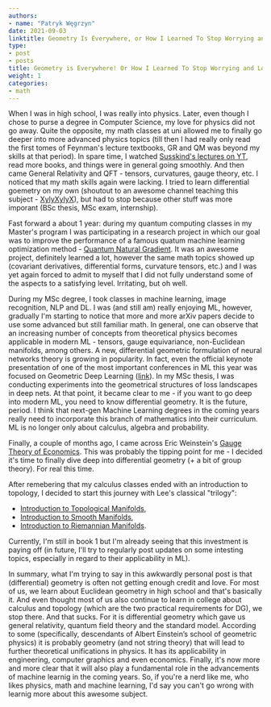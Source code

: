 ```yaml
---
authors:
- name: "Patryk Węgrzyn"
date: 2021-09-03
linktitle: Geometry Is Everywhere, or How I Learned To Stop Worrying and Love the Manifold
type:
- post 
- posts
title: Geometry is Everywhere! Or How I Learned To Stop Worrying and Love the Manifold
weight: 1
categories:
- math
---
```


When I was in high school, I was really into physics. Later, even though I chose to purse a degree in Computer Science, my love for physics did not go away. Quite the opposite, my math classes at uni allowed me to finally go deeper into more advanced physics topics (till then I had really only read the first tomes of Feynman's lecture textbooks, GR and QM was beyond my skills at that period). In spare time, I watched [Susskind's lectures on YT](https://www.youtube.com/playlist?list=PL6i60qoDQhQGaGbbg-4aSwXJvxOqO6o5e), read more books, and things were in general going smoothly. And then came General Relativity and QFT - tensors, curvatures, gauge theory, etc. I noticed that my math skills again were lacking. I tried to learn differential goemetry on my own (shoutout to an awesome channel teaching this subject - [XylyXylyX](https://www.youtube.com/user/XylyXylyX)), but had to stop because other stuff was more imporant (BSc thesis, MSc exam, internship).

Fast forward a about 1 year: during my quantum computing classes in my Master's program I was participating in a research project in which our goal was to improve the performance of a famous quatum machine learning optimization method - [Quantum Natural Gradient](https://arxiv.org/abs/1909.02108). It was an awesome project, definitely learned a lot, however the same math topics showed up (covariant derivatives, differential forms, curvature tensors, etc.) and I was yet again forced to admit to myself that I did not fully understand some of the aspects to a satisfying level. Irritating, but oh well.

During my MSc degree, I took classes in machine learning, image recognition, NLP and DL. I was (and still am) really enjoying ML, however, gradually I'm starting to notice that more and more arXiv papers decide to use some advanced but still familiar math. In general, one can observe that an increasing number of concepts from theoretical physics becomes applicable in modern ML - tensors, gauge equivariance, non-Euclidean manifolds, among others. A new, differential geometric formulation of neural networks theory is growing in popularity. In fact, even the official keynote presentation of one of the most important conferences in ML this year was focused on Geometric Deep Learning ([link](https://www.youtube.com/watch?v=w6Pw4MOzMuo)). In my MSc thesis, I was conducting experiments into the geometrical structures of loss landscapes in deep nets. At that point, it became clear to me - if you want to go deep into modern ML, you need to know differential geometry. It is the future, period. I think that next-gen Machine Learning degrees in the coming years really need to incorporate this branch of mathematics into their curriculum. ML is no longer only about calculus, algebra and probability.

Finally, a couple of months ago, I came across Eric Weinstein's [Gauge Theory of Economics](https://theportal.wiki/wiki/Gauge_Theory_of_Economics). This was probably the tipping point for me - I decided it's time to finally dive deep into differential geometry (+ a bit of group theory). For real this time.

After remebering that my calculus classes ended with an introduction to topology, I decided to start this journey with Lee's classical "trilogy":
* [Introduction to Topological Manifolds](https://www.springer.com/gp/book/9781441979391),
* [Introduction to Smooth Manifolds](https://link.springer.com/book/10.1007/978-1-4419-9982-5),
* [Introduction to Riemannian Manifolds](https://www.springer.com/gp/book/9783319917542).

Currently, I'm still in book 1 but I'm already seeing that this investment is paying off (in future, I'll try to regularly post updates on some intesting topics, especially in regard to their applicability in ML).

In summary, what I'm trying to say in this awkwardly personal post is that (differential) geometry is often not getting enough credit and love. For most of us, we learn about Euclidean geometry in high school and that's basically it. And even thought most of us also continue to learn in college about calculus and topology (which are the two practical requirements for DG), we stop there. And that sucks. For it is differential geometry which gave us general relativity, quantum field theory and the standard model. According to some (specifically, descendants of Albert Einstein’s school of geometric physics) it is probably geometry (and not string theory) that will lead to further theoretical unifications in physics. It has its applicability in engineering, computer graphics and even economics. Finally, it's now more and more clear that it will also play a fundamental role in the advancements of machine learnig in the coming years. So, if you're a nerd like me, who likes physics, math and machine learning, I'd say you can't go wrong with learnig more about this awesome subject.